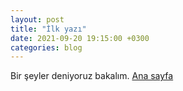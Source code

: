 ```yaml
---
layout: post
title: "İlk yazı"
date: 2021-09-20 19:15:00 +0300
categories: blog
---
```

Bir şeyler deniyoruz bakalım.
[Ana sayfa][ana-sayfa]

[ana-sayfa]: https://yinkar.github.io